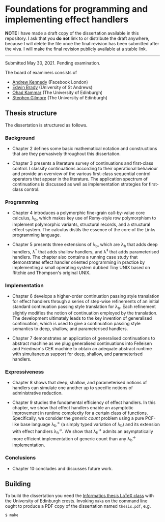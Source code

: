 # Foundations for programming and implementing effect handlers

**NOTE** I have made a draft copy of the dissertation available in
this repository. I ask that you **do not** link to or distribute the
draft anywhere, because I will delete the file once the final revision
has been submitted after the viva. I will make the final revision
publicly available at a stable link.

---

Submitted May 30, 2021. Pending examination.

The board of examiners consists of

* [Andrew Kennedy](https://github.com/andrewjkennedy) (Facebook London)
* [Edwin Brady](https://www.type-driven.org.uk/edwinb/) (University of St Andrews)
* [Ohad Kammar](http://denotational.co.uk/) (The University of Edinburgh)
* [Stephen Gilmore](https://homepages.inf.ed.ac.uk/stg/) (The University of Edinburgh)

## Thesis structure

The dissertation is structured as follows.

### Background

 * Chapter 2 defines some basic mathematical notation and
constructions that are they pervasively throughout this dissertation.

 * Chapter 3 presents a literature survey of continuations and
first-class control. I classify continuations according to their
operational behaviour and provide an overview of the various
first-class sequential control operators that appear in the
literature. The application spectrum of continuations is discussed as
well as implementation strategies for first-class control.

### Programming

 * Chapter 4 introduces a polymorphic fine-grain call-by-value core
calculus, λ<sub>b</sub>, which makes key use of Remy-style row polymorphism
to implement polymorphic variants, structural records, and a
structural effect system. The calculus distils the essence of the core
of the Links programming language.

 * Chapter 5 presents three extensions of λ<sub>b</sub>,
which are λ<sub>h</sub> that adds deep handlers, λ<sup>†</sup> that adds shallow
handlers, and λ<sup>‡</sup> that adds parameterised handlers. The chapter
also contains a running case study that demonstrates effect handler
oriented programming in practice by implementing a small operating
system dubbed Tiny UNIX based on Ritchie and Thompson's original
UNIX.

### Implementation

 * Chapter 6 develops a higher-order continuation passing
style translation for effect handlers through a series of step-wise
refinements of an initial standard continuation passing style
translation for λ<sub>b</sub>. Each refinement slightly modifies the notion
of continuation employed by the translation. The development
ultimately leads to the key invention of generalised continuation,
which is used to give a continuation passing style semantics to deep,
shallow, and parameterised handlers.

 * Chapter 7 demonstrates an application of generalised continuations
to abstract machine as we plug generalised continuations into
Felleisen and Friedman's CEK machine to obtain an adequate abstract
runtime with simultaneous support for deep, shallow, and parameterised
handlers.

### Expressiveness
 * Chapter 8 shows that deep, shallow, and parameterised notions of
handlers can simulate one another up to specific notions of
administrative reduction.

 * Chapter 9 studies the fundamental efficiency of effect handlers. In
this chapter, we show that effect handlers enable an asymptotic
improvement in runtime complexity for a certain class of
functions. Specifically, we consider the *generic count* problem using
a pure PCF-like base language λ<sub>b</sub><sup>→</sup> (a simply typed variation of
λ<sub>b</sub>) and its extension with effect handlers λ<sub>h</sub><sup>→</sup>.  We
show that λ<sub>h</sub><sup>→</sup> admits an asymptotically more efficient
implementation of generic count than any λ<sub>b</sub><sup>→</sup> implementation.

### Conclusions
  * Chapter 10 concludes and discusses future work.

## Building

To build the dissertation you need the [Informatics thesis LaTeX
class](https://github.com/dhil/inf-thesis-latex-cls) with the
University of Edinburgh crests. Invoking `make` on the command line
ought to produce a PDF copy of the dissertation named `thesis.pdf`,
e.g.

```shell
$ make
```

